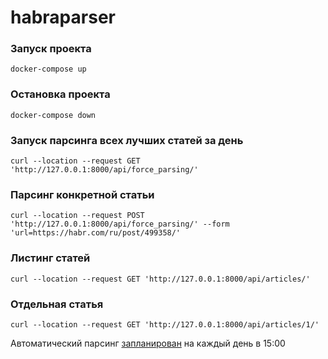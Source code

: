 # habraparser

### Запуск проекта
`docker-compose up`
### Остановка проекта
`docker-compose down`
### Запуск парсинга всех лучших статей за день
`curl --location --request GET 'http://127.0.0.1:8000/api/force_parsing/'`
### Парсинг конкретной статьи
`curl --location --request POST 'http://127.0.0.1:8000/api/force_parsing/' --form 'url=https://habr.com/ru/post/499358/'`
### Листинг статей
`curl --location --request GET 'http://127.0.0.1:8000/api/articles/'`
### Отдельная статья
`curl --location --request GET 'http://127.0.0.1:8000/api/articles/1/'`

Автоматический парсинг [запланирован](habraparser/celeryapp.py#L27) на каждый день в 15:00
